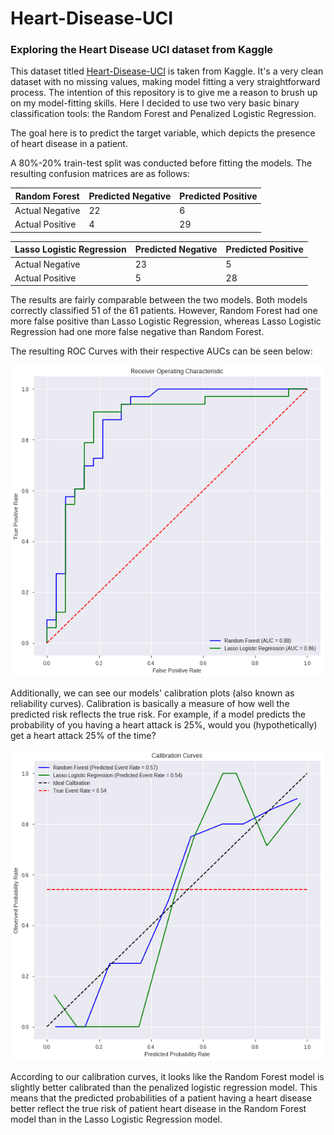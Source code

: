 # Heart-Disease-UCI
### Exploring the Heart Disease UCI dataset from Kaggle

This dataset titled [Heart-Disease-UCI](https://www.kaggle.com/ronitf/heart-disease-uci) is taken from Kaggle. 
It's a very clean dataset with no missing values, making model fitting a very straightforward process.
The intention of this repository is to give me a reason to brush up on my model-fitting skills. Here I
decided to use two very basic binary classification tools: the Random Forest and Penalized Logistic Regression.

The goal here is to predict the target variable, which depicts the presence of heart disease in a patient.

A 80%-20% train-test split was conducted before fitting the models. The resulting confusion matrices are as follows:

| Random Forest   | Predicted Negative | Predicted Positive |
|-----------------|--------------------|--------------------|
| Actual Negative | 22                 | 6                  |
| Actual Positive | 4                  | 29                 |

| Lasso Logistic Regression | Predicted Negative | Predicted Positive |
|---------------------------|--------------------|--------------------|
| Actual Negative           | 23                 | 5                  |
| Actual Positive           | 5                  | 28                 |

The results are fairly comparable between the two models. Both models correctly classified 51 of the 61 patients. 
However, Random Forest had one more false positive than Lasso Logistic Regression, whereas Lasso Logistic Regression 
had one more false negative than Random Forest.

The resulting ROC Curves with their respective AUCs
can be seen below:

![ROC-plot](roc.png)

Additionally, we can see our models' calibration plots (also known as reliability curves). Calibration is basically a measure 
of how well the predicted risk reflects the true risk. For example, if a model predicts the probability of you having
a heart attack is 25%, would you (hypothetically) get a heart attack 25% of the time?

![Calibration Curve](calibration.png)


According to our calibration curves, it looks like the Random Forest model is slightly better calibrated than the 
penalized logistic regression model. This means that the predicted probabilities of a patient having a heart disease
better reflect the true risk of patient heart disease in the Random Forest model than in the Lasso Logistic Regression model.
